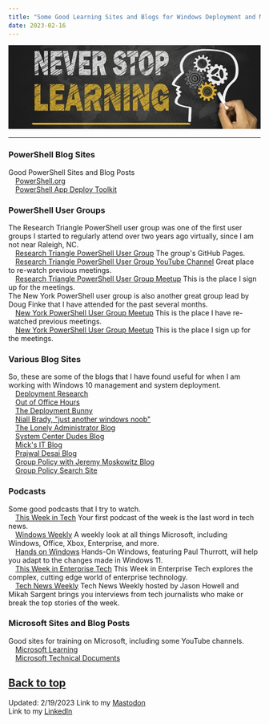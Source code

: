 ```yaml
---
title: "Some Good Learning Sites and Blogs for Windows Deployment and Management"
date: 2023-02-16
---
```

![alt text](https://github.com/Nathan1824/Blog-Post-Dev/blob/main/_pictures/Learning_Bkg.jpg?raw=true)

---

### PowerShell Blog Sites

Good PowerShell Sites and Blog Posts\
&emsp;<a href="https://powershell.org/">PowerShell.org</a>\
&emsp;<a href="https://psappdeploytoolkit.com/">PowerShell App Deploy Toolkit</a>

### PowerShell User Groups

The Research Triangle PowerShell user group was one of the first user groups I started to regularly attend over two years ago virtually, since I am not near Raleigh, NC.\
&emsp;<a href="https://rtpsug.com/">Research Triangle PowerShell User Group</a> The group's GitHub Pages.\
&emsp;<a href="https://www.youtube.com/c/rtpsug">Research Triangle PowerShell User Group YouTube Channel</a> Great place to re-watch previous meetings.\
&emsp;<a href="https://www.meetup.com/research-triangle-powershell-users-group/">Research Triangle PowerShell User Group Meetup</a> This is the place I sign up for the meetings.\
The New York PowerShell user group is also another great group lead by Doug Finke that I have attended for the past several months.\
&emsp;<a href="https://www.youtube.com/@DougFinke/videos">New York PowerShell User Group Meetup</a> This is the place I have re-watched previous meetings.\
&emsp;<a href="https://www.meetup.com/nycpowershellmeetup/">New York PowerShell User Group Meetup</a> This is the place I sign up for the meetings.

### Various Blog Sites

So, these are some of the blogs that I have found useful for when I am working with Windows 10 management and system deployment.\
&emsp;<a href="https://www.deploymentresearch.com/">Deployment Research</a>\
&emsp;<a href="https://oofhours.com/">Out of Office Hours</a>\
&emsp;<a href="https://deploymentbunny.com/">The Deployment Bunny</a>\
&emsp;<a href="https://www.niallbrady.com/">Niall Brady, "just another windows noob"</a>\
&emsp;<a href="https://jdhitsolutions.com/blog/">The Lonely Administrator Blog</a>\
&emsp;<a href="https://www.systemcenterdudes.com/blog/">System Center Dudes Blog</a>\
&emsp;<a href="https://mickitblog.blogspot.com/">Mick's IT Blog</a>\
&emsp;<a href="https://www.prajwaldesai.com/">Prajwal Desai Blog</a>\
&emsp;<a href="https://www.mdmandgpanswers.com/blogs">Group Policy with Jeremy Moskowitz Blog</a>\
&emsp;<a href="https://gpsearch.azurewebsites.net/">Group Policy Search Site</a>

### Podcasts

Some good podcasts that I try to watch.\
&emsp;<a href="https://twit.tv/shows/this-week-in-tech">This Week in Tech</a> Your first podcast of the week is the last word in tech news.\
&emsp;<a href="https://twit.tv/shows/windows-weekly">Windows Weekly</a> A weekly look at all things Microsoft, including Windows, Office, Xbox, Enterprise, and more.\
&emsp;<a href="https://twit.tv/shows/hands-on-windows">Hands on Windows</a> Hands-On Windows, featuring Paul Thurrott, will help you adapt to the changes made in Windows 11.\
&emsp;<a href="https://twit.tv/shows/this-week-in-enterprise-tech">This Week in Enterprise Tech</a> This Week in Enterprise Tech explores the complex, cutting edge world of enterprise technology.\
&emsp;<a href="https://twit.tv/shows/tech-news-weekly">Tech News Weekly</a> Tech News Weekly hosted by Jason Howell and Mikah Sargent brings you interviews from tech journalists who make or break the top stories of the week.

### Microsoft Sites and Blog Posts

Good sites for training on Microsoft, including some YouTube channels.\
&emsp;<a href="https://learn.microsoft.com/en-us/training/browse/">Microsoft Learning</a>\
&emsp;<a href="https://learn.microsoft.com/en-us/docs/">Microsoft Technical Documents</a>

<a href="#top">Back to top</a>
---
Updated: 2/19/2023
Link to my <a rel="me" href="https://tech.lgbt/@NathanHamblin_MI6">Mastodon</a>\
Link to my <a rel="me" href="https://www.linkedin.com/in/nathan-hamblin">LinkedIn</a>

